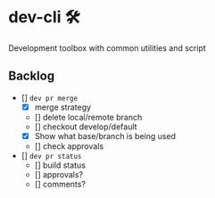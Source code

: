 # dev-cli 🛠
Development toolbox with common utilities and script

## Backlog
- [] `dev pr merge`
  - [X] merge strategy
  - [] delete local/remote branch
  - [] checkout develop/default
  - [X] Show what base/branch is being used
  - [] check approvals
- [] `dev pr status`
  - [] build status
  - [] approvals?
  - [] comments?
